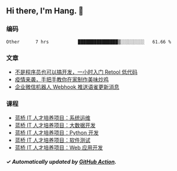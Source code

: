 ## Hi there, I'm Hang. 👋

### 编码

<!--START_SECTION:waka-->

```text
Other      7 hrs           ███████████████▒░░░░░░░░░   61.66 %
```

<!--END_SECTION:waka-->

### 文章

<!-- BLOG:START -->
- [不是程序员也可以搞开发，一小时入门 Retool 低代码](https://huhuhang.com/post/sspai/73013?from=github)
- [疫情来袭，手把手教你在家制作美味炒鸡](https://huhuhang.com/post/sspai/72081?from=github)
- [企业微信机器人 Webhook 推送语雀更新消息](https://huhuhang.com/post/coding/yuque-wecom-bot?from=github)<!-- BLOG:END -->

### 课程

<!-- SYL:START -->
- [蓝桥 IT 人才培养项目：系统运维](https://www.lanqiao.cn/courses/9120/)
- [蓝桥 IT 人才培养项目：大数据开发](https://www.lanqiao.cn/courses/9119/)
- [蓝桥 IT 人才培养项目：Python 开发](https://www.lanqiao.cn/courses/9118/)
- [蓝桥 IT 人才培养项目：软件测试](https://www.lanqiao.cn/courses/9117/)
- [蓝桥 IT 人才培养项目：Web 应用开发](https://www.lanqiao.cn/courses/9116/)
<!-- SYL:END -->

##### ✓ Automatically updated by [GitHub Action](https://github.com/huhuhang/huhuhang/actions).
